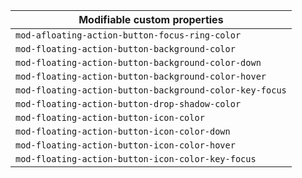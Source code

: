 | Modifiable custom properties                            |
| ------------------------------------------------------- |
| `mod-afloating-action-button-focus-ring-color`          |
| `mod-floating-action-button-background-color`           |
| `mod-floating-action-button-background-color-down`      |
| `mod-floating-action-button-background-color-hover`     |
| `mod-floating-action-button-background-color-key-focus` |
| `mod-floating-action-button-drop-shadow-color`          |
| `mod-floating-action-button-icon-color`                 |
| `mod-floating-action-button-icon-color-down`            |
| `mod-floating-action-button-icon-color-hover`           |
| `mod-floating-action-button-icon-color-key-focus`       |
